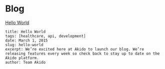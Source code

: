 # Blog

[Hello World](hello-world.md)

```
title: Hello World
tags: [healthcare, api, development]
date: March 1, 2015
slug: hello-world
excerpt: We’re excited here at Akido to launch our blog. We’re releasing features every week so check back to stay up to date on the Akido platform.
author: Team Akido
```
